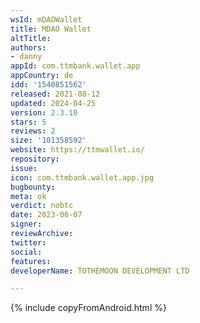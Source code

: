```yaml
---
wsId: mDAOWallet
title: MDAO Wallet
altTitle: 
authors:
- danny
appId: com.ttmbank.wallet.app
appCountry: de
idd: '1540851562'
released: 2021-08-12
updated: 2024-04-25
version: 2.3.10
stars: 5
reviews: 2
size: '101358592'
website: https://ttmwallet.io/
repository: 
issue: 
icon: com.ttmbank.wallet.app.jpg
bugbounty: 
meta: ok
verdict: nobtc
date: 2023-06-07
signer: 
reviewArchive: 
twitter: 
social: 
features: 
developerName: TOTHEMOON DEVELOPMENT LTD

---
```


{% include copyFromAndroid.html %}